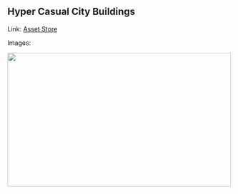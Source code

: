 ## Hyper Casual City Buildings

Link: [Asset Store](https://assetstore.unity.com/packages/3d/environments/hyper-casual-city-buildings-215970#description)

Images:

<img src="https://assetstorev1-prd-cdn.unity3d.com/key-image/f210eb11-dd8a-47c9-a4d0-09ff2297f95a.webp" width="500" height="300">

